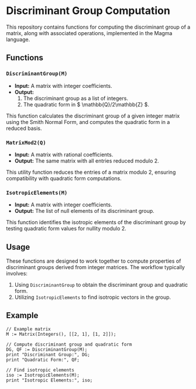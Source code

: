 # Discriminant Group Computation

This repository contains functions for computing the discriminant group of a matrix, along with associated operations, implemented in the Magma language.

## Functions

### `DiscriminantGroup(M)`
- **Input:** A matrix with integer coefficients.
- **Output:** 
  1. The discriminant group as a list of integers.
  2. The quadratic form in $ \mathbb{Q}/2\mathbb{Z} $.

This function calculates the discriminant group of a given integer matrix using the Smith Normal Form, and computes the quadratic form in a reduced basis.

### `MatrixMod2(Q)`
- **Input:** A matrix with rational coefficients.
- **Output:** The same matrix with all entries reduced modulo 2.

This utility function reduces the entries of a matrix modulo 2, ensuring compatibility with quadratic form computations.

### `IsotropicElements(M)`
- **Input:** A matrix with integer coefficients.
- **Output:** The list of null elements of its discriminant group.

This function identifies the isotropic elements of the discriminant group by testing quadratic form values for nullity modulo 2.

## Usage

These functions are designed to work together to compute properties of discriminant groups derived from integer matrices. The workflow typically involves:
1. Using `DiscriminantGroup` to obtain the discriminant group and quadratic form.
2. Utilizing `IsotropicElements` to find isotropic vectors in the group.

## Example

```magma
// Example matrix
M := Matrix(Integers(), [[2, 1], [1, 2]]);

// Compute discriminant group and quadratic form
DG, QF := DiscriminantGroup(M);
print "Discriminant Group:", DG;
print "Quadratic Form:", QF;

// Find isotropic elements
iso := IsotropicElements(M);
print "Isotropic Elements:", iso;
